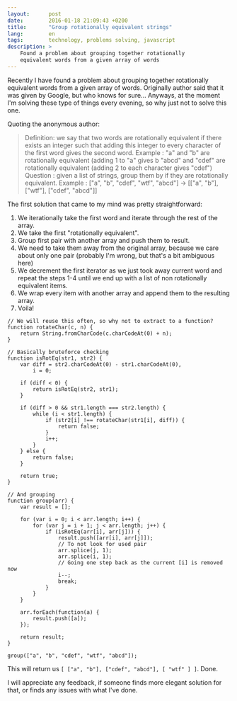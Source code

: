 ```yaml
---
layout:      post
date:        2016-01-18 21:09:43 +0200
title:       "Group rotationally equivalent strings"
lang:        en
tags:        technology, problems solving, javascript
description: >
    Found a problem about grouping together rotationally
    equivalent words from a given array of words
---
```

Recently I have found a problem about grouping together rotationally equivalent words from a given array of words. Originally author said that it was given by Google, but who knows for sure... Anyways, at the moment I'm solving these type of things every evening, so why just not to solve this one.

Quoting the anonymous author:

> Definition: we say that two words are rotationally equivalent if there exists an integer such that adding this integer to every character of the first word gives the second word. Example : "a" and "b" are rotationally equivalent (adding 1 to "a" gives b "abcd" and "cdef" are rotationally equivalent (adding 2 to each character gives "cdef")
Question : given a list of strings, group them by if they are rotationally equivalent. Example : ["a", "b", "cdef", "wtf", "abcd"] -> [["a", "b"], ["wtf"], ["cdef", "abcd"]]

The first solution that came to my mind was pretty straightforward:

1. We iterationally take the first word and iterate through the rest of the array.
2. We take the first "rotationally equivalent".
3. Group first pair with another array and push them to result.
4. We need to take them away from the original array, because we care about only one pair (probably I'm wrong, but that's a bit ambiguous here)
5. We decrement the first iterator as we just took away current word and repeat the steps 1-4 until we end up with a list of non rotationally equivalent items.
6. We wrap every item with another array and append them to the resulting array.
7. Voila!

```
// We will reuse this often, so why not to extract to a function?
function rotateChar(c, n) {
    return String.fromCharCode(c.charCodeAt(0) + n);
}

// Basically bruteforce checking
function isRotEq(str1, str2) {
    var diff = str2.charCodeAt(0) - str1.charCodeAt(0),
        i = 0;

    if (diff < 0) {
        return isRotEq(str2, str1);
    }

    if (diff > 0 && str1.length === str2.length) {
        while (i < str1.length) {
            if (str2[i] !== rotateChar(str1[i], diff)) {
                return false;
            }
            i++;
        }
    } else {
        return false;
    }

    return true;
}

// And grouping
function group(arr) {
    var result = [];

    for (var i = 0; i < arr.length; i++) {
        for (var j = i + 1; j < arr.length; j++) {
            if (isRotEq(arr[i], arr[j])) {
                result.push([arr[i], arr[j]]);
                // To not look for used pair
                arr.splice(j, 1);
                arr.splice(i, 1);
                // Going one step back as the current [i] is removed now
                i--;
                break;
            }
        }
    }

    arr.forEach(function(a) {
        result.push([a]);
    });

    return result;
}

group(["a", "b", "cdef", "wtf", "abcd"]);
```

This will return us `[ ["a", "b"], ["cdef", "abcd"], [ "wtf" ] ]`. Done.

I will appreciate any feedback, if someone finds more elegant solution for that, or finds any issues with what I've done.
